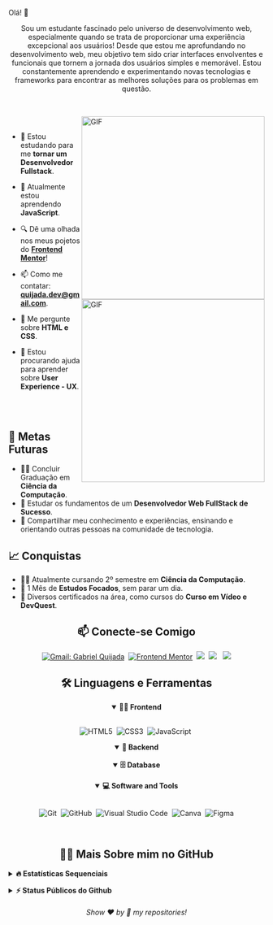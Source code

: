 Olá! 👋
<p align="center">
Sou um estudante fascinado pelo universo de desenvolvimento web, especialmente quando se trata de proporcionar uma experiência excepcional aos usuários! Desde que estou me aprofundando no desenvolvimento web, meu objetivo tem sido criar interfaces envolventes e funcionais que tornem a jornada dos usuários simples e memorável. Estou constantemente aprendendo e experimentando novas tecnologias e frameworks para encontrar as melhores soluções para os problemas em questão.
</p>

##

<br>

<!--- Web illustrations by Storyset ( https://storyset.com/web ) --->
<img align="right" alt="GIF" src="https://user-images.githubusercontent.com/90595158/224520261-cac35362-4a70-4108-85c8-260ac8e0b0bd.svg#gh-dark-mode-only" width="360px"/>
<img align="right" alt="GIF" src="https://user-images.githubusercontent.com/90595158/224520109-e00b8f1e-08c9-4316-9920-ea4e88701a61.svg#gh-light-mode-only" width="360px"/>


<br>


- 🔭 Estou estudando para me **tornar um Desenvolvedor Fullstack**.

- 🌱 Atualmente estou aprendendo **JavaScript**.

- 🔍 Dê uma olhada nos meus pojetos do [**Frontend Mentor**](https://www.frontendmentor.io/profile/quijadadev)!

- 📫 Como me contatar: **quijada.dev@gmail.com**.

- 💬 Me pergunte sobre **HTML e CSS**.

- 🤝 Estou procurando ajuda para aprender sobre **User Experience - UX**.

<br>
<br>

## 🎯 Metas Futuras

- 🧑‍🎓 Concluir Graduação em **Ciência da Computação**.
- 🧠 Estudar os fundamentos de um **Desenvolvedor Web FullStack de Sucesso**.
- 🌟 Compartilhar meu conhecimento e experiências, ensinando e orientando outras pessoas na comunidade de tecnologia.

## 📈 Conquistas

- 🧑‍🎓 Atualmente cursando 2º semestre em **Ciência da Computação**.
- 🎉 1 Mês de **Estudos Focados**, sem parar um dia.
- 🤝 Diversos certificados na área, como cursos do **Curso em Vídeo e DevQuest**.

<h2 align="center">📫 Conecte-se Comigo</h2>

<div align = "center">
    
[![Gmail: Gabriel Quijada](https://img.shields.io/badge/-gmail-red?style=for-the-badge&logo=Gmail&logoColor=white&link=mailto:quijada.dev@gmail.com)](mailto:quijada.dev@gmail.com)&nbsp;
[![Frontend Mentor](https://img.shields.io/badge/-Frontend%20Mentor-5F3DC4?style=for-the-badge&logo=FrontendMentor&logoColor=white&link=https://www.frontendmentor.io/profile/quijadadev)](https://www.frontendmentor.io/profile/quijadadev)&nbsp;
<a href="https://www.instagram.com/biel.quijada/" target="_blank"><img src="https://img.shields.io/badge/-Instagram-%23E4405F?style=for-the-badge&logo=instagram&logoColor=white"></a>&nbsp;
 <a href="https://discord.gg/8WaV8FEV" target="_blank"><img src="https://img.shields.io/badge/Discord-7289DA?style=for-the-badge&logo=discord&logoColor=white"></a> &nbsp;
  <a href="www.linkedin.com/in/gabriel-quijada" target="_blank"><img src="https://img.shields.io/badge/-LinkedIn-%230077B5?style=for-the-badge&logo=linkedin&logoColor=white"></a> 
  
</div>

<div align = "center">

<h2 align="center">🛠️ Linguagens e Ferramentas</h2>

<details open>
<summary><b>🏄‍♂️ Frontend</b></summary>
<br>
  
![HTML5](https://img.shields.io/badge/-HTML5-E34F26?style=for-the-badge&logo=html5&logoColor=white)&nbsp;
![CSS3](https://img.shields.io/badge/-CSS3-1572B6?style=for-the-badge&logo=css3)&nbsp;
![JavaScript](https://img.shields.io/badge/Javascript-F7DF1E.svg?style=for-the-badge&logo=javascript&logoColor=black)&nbsp;
<!-- ![Redux](https://img.shields.io/badge/-Redux-00C4CC?style=for-the-badge&logo=redux&logoColor=white)&nbsp;
![TypeScript](https://img.shields.io/badge/-TypeScript-181717?style=for-the-badge&logo=typescript)&nbsp;
![React](https://img.shields.io/badge/-React-%23404d59?style=for-the-badge&logo=react)&nbsp; -->
</details>
    
<details open>
<summary><b>🧰 Backend</b></summary>
<br>

<!-- ![Node.js](https://img.shields.io/badge/node.js-339933.svg?style=for-the-badge&logo=nodedotjs&logoColor=white)&nbsp;
![Jest](https://img.shields.io/badge/-Jest-5F3DC4?style=for-the-badge&logo=jest&logoColor=white)&nbsp; -->
</details>

<details open>
<summary><b>🗄️ Database</b></summary>
<br>

<!-- ![MySQL](https://img.shields.io/badge/-MySQL-00000F?style=for-the-badge&logo=mysql)&nbsp; -->
</details>

<details open>
<summary><b>💻 Software and Tools</b></summary>
<br>

![Git](https://img.shields.io/badge/-Git-F05032?style=for-the-badge&logo=git&logoColor=white)&nbsp;
![GitHub](https://img.shields.io/badge/-GitHub-181717?style=for-the-badge&logo=github)&nbsp;
![Visual Studio Code](https://img.shields.io/badge/-VSCODE-007ACC?style=for-the-badge&&logo=visual-studio-code&logoColor=white)&nbsp;
![Canva](https://img.shields.io/badge/-Canva-00C4CC?style=for-the-badge&logo=canva&logoColor=white)&nbsp;
![Figma](https://img.shields.io/badge/figma-%23F24E1E.svg?style=for-the-badge&logo=figma&logoColor=white)
</details>

</div>

<br>

<h2 align="center">👨‍💻 Mais Sobre mim no GitHub</h2>


<details>
<summary><b>🔥 Estatísticas Sequenciais</b></summary>
<br>
<p align="center">
<img src="http://github-readme-streak-stats.herokuapp.com?user=quijadadev&theme=radical&hide_border=true" alt="quijadadev" width="390"/>
</p>
</details>
  

<!-- BLOG-POST-LIST:END -->
</p>
</details>

<details>
<summary><b>⚡ Status Públicos do Github</b></summary>
<br>
<p align="center">
<img height="180em" src="https://github-readme-stats-vert-three-11.vercel.app/api?username=quijadadev&show_icons=true&theme=radical&hide"/>
<img height="180em" src="https://github-readme-stats-vert-three-11.vercel.app/api/top-langs/?username=quijadadev&layout=compact&langs_count=6&theme=radical&hide"/>
</p>
</details>

<h6 align="center">Show ❤️ by 🌟 my repositories!</h6>
